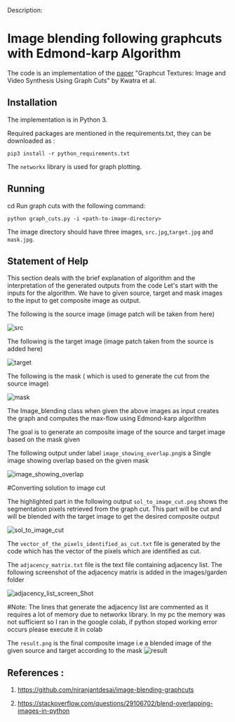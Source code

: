 
Description:

# Image blending following graphcuts with Edmond-karp Algorithm

The code is an implementation of  the [paper](https://www.cc.gatech.edu/~turk/my_papers/graph_cuts.pdf) "Graphcut Textures: Image and Video Synthesis Using Graph Cuts" by Kwatra et al.

## Installation

The implementation is in Python 3.

Required packages are mentioned in the requirements.txt, they can be downloaded as :
```
pip3 install -r python_requirements.txt
```
The `networkx` library is used for graph plotting.

## Running

cd <directory of this code>
Run graph cuts with the following command:
```
python graph_cuts.py -i <path-to-image-directory>
```
The image directory should have three images, `src.jpg`,`target.jpg` and `mask.jpg`. 


## Statement of Help
 
This section deals with the brief explanation of algorithm and the  interpretation of the generated outputs from the code
Let's start with the inputs for the algorithm. We have to given source, target and mask images to the input to get composite image as output.
  
The following is the source image   (image patch  will be taken from here)
  
  ![src](https://user-images.githubusercontent.com/102194740/165403631-013c9ca0-232f-4e0f-98b1-22e03b5a7e81.jpg)
  
The  following is the target image  (image patch taken from the source is added here)
  
  ![target](https://user-images.githubusercontent.com/102194740/165403907-430e6e64-1910-4e3d-9e29-ae6853948274.jpg)
  
The following is the mask ( which is used to generate the cut from the source image)
  
  ![mask](https://user-images.githubusercontent.com/102194740/165404210-8b8069cf-628d-4f5f-8659-c0d99721e67d.png)
  
  
The Image_blending class when given the above images as input creates the graph and computes the max-flow using Edmond-karp algorithm
  
The goal is to generate an composite image of the source and target image  based on the mask given
  
The following output under label `image_showing_overlap.png`is a Single image showing overlap based on the given mask
  
  ![image_showing_overlap](https://user-images.githubusercontent.com/102194740/165407890-2c753367-52b9-43f5-b2d2-e7df0156fa88.png)
  
#Converting solution to image cut
  
 The highlighted part in the following output `sol_to_image_cut.png` shows the  segmentation pixels retrieved from the graph cut. This part will be cut and will be blended with the target image to get the desired composite output
  
  ![sol_to_image_cut](https://user-images.githubusercontent.com/102194740/165408335-ac1bcb4e-71f9-42b9-9b89-f1a11456b811.png)
  
 The `vector_of_the_pixels_identified_as_cut.txt` file is generated by the code which has the  vector of the pixels which are identified as cut.
 
 The  `adjacency_matrix.txt` file is the text file containing adjacency list. The following screenshot of the adjacency matrix is added in the images/garden folder
 
 ![adjacency_list_screen_Shot](https://user-images.githubusercontent.com/102194740/165431316-67e05f5b-e2a3-46e6-802e-7feaeb293bb8.png)

 #Note: The lines that generate the adjacency list are commented as it requires a lot of memory due to networkx library. In my pc the memory was not sufficient so I ran in the google colab, if python stoped working error occurs please execute it in colab
  
 The  `result.png` is the final composite image i.e a blended image of the given source and target according to the mask
  ![result](https://user-images.githubusercontent.com/102194740/165409574-0bd2f2fe-c8b8-47ac-872b-21de37f6d1e8.png)
  
  
  
  
  
  

  ## References :
  
  
 1. https://github.com/niranjantdesai/image-blending-graphcuts

 2. https://stackoverflow.com/questions/29106702/blend-overlapping-images-in-python



  
  

  



  

